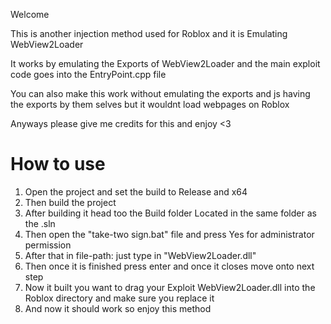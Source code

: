 Welcome

This is another injection method used for Roblox and it is Emulating WebView2Loader

It works by emulating the Exports of WebView2Loader and the main exploit code goes into the EntryPoint.cpp file

You can also make this work without emulating the exports and js having the exports by them selves but it wouldnt load webpages on Roblox

Anyways please give me credits for this and enjoy <3


# How to use
1. Open the project and set the build to Release and x64
2. Then build the project
3. After building it head too the Build folder Located in the same folder as the .sln
4. Then open the "take-two sign.bat" file and press Yes for administrator permission
5. After that in file-path: just type in "WebView2Loader.dll"
6. Then once it is finished press enter and once it closes move onto next step
7. Now it built you want to drag your Exploit WebView2Loader.dll into the Roblox directory and make sure you replace it
8. And now it should work so enjoy this method
